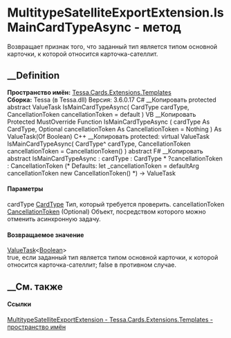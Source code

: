 # MultitypeSatelliteExportExtension.IsMainCardTypeAsync - метод
Возвращает признак того, что заданный тип является типом основной карточки, к
которой относится карточка-сателлит.
## __Definition
 **Пространство имён:**
[Tessa.Cards.Extensions.Templates](N_Tessa_Cards_Extensions_Templates.htm)  
 **Сборка:** Tessa (в Tessa.dll) Версия: 3.6.0.17
C# __Копировать
     protected abstract ValueTask<bool> IsMainCardTypeAsync(
    	CardType cardType,
    	CancellationToken cancellationToken = default
    )
VB __Копировать
     Protected MustOverride Function IsMainCardTypeAsync ( 
    	cardType As CardType,
    	Optional cancellationToken As CancellationToken = Nothing
    ) As ValueTask(Of Boolean)
C++ __Копировать
     protected:
    virtual ValueTask<bool> IsMainCardTypeAsync(
    	CardType^ cardType, 
    	CancellationToken cancellationToken = CancellationToken()
    ) abstract
F# __Копировать
     abstract IsMainCardTypeAsync : 
            cardType : CardType * 
            ?cancellationToken : CancellationToken 
    (* Defaults:
            let _cancellationToken = defaultArg cancellationToken new CancellationToken()
    *)
    -> ValueTask<bool> 
#### Параметры
cardType [CardType](T_Tessa_Cards_CardType.htm)
    Тип, который требуется проверить.
cancellationToken
[CancellationToken](https://learn.microsoft.com/dotnet/api/system.threading.cancellationtoken)
(Optional)
    Объект, посредством которого можно отменить асинхронную задачу.
#### Возвращаемое значение
[ValueTask](https://learn.microsoft.com/dotnet/api/system.threading.tasks.valuetask-1)<[Boolean](https://learn.microsoft.com/dotnet/api/system.boolean)>  
true, если заданный тип является типом основной карточки, к которой относится
карточка-сателлит; false в противном случае.
## __См. также
#### Ссылки
[MultitypeSatelliteExportExtension -
](T_Tessa_Cards_Extensions_Templates_MultitypeSatelliteExportExtension.htm)
[Tessa.Cards.Extensions.Templates - пространство
имён](N_Tessa_Cards_Extensions_Templates.htm)
